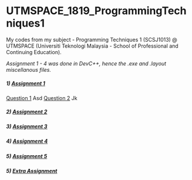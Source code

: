 # UTMSPACE_1819_ProgrammingTechniques1
My codes from my subject - Programming Techniques 1 (SCSJ1013) @ UTMSPACE (Universiti Teknologi Malaysia - School of Professional and Continuing Education).

_Assignment 1 - 4 was done in DevC++, hence the .exe and .layout miscellanous files._

##### 1) [Assignment 1](https://github.com/Chikoness/UTMSPACE_1819_ProgrammingTechniques1/tree/master/Assignment_1)
[Question 1](https://github.com/Chikoness/UTMSPACE_1819_ProgrammingTechniques1/tree/master/Assignment_1/Question_1)
Asd
[Question 2](https://github.com/Chikoness/UTMSPACE_1819_ProgrammingTechniques1/tree/master/Assignment_1/Question_2)
Jk
##### 2) [Assignment 2](https://github.com/Chikoness/UTMSPACE_1819_ProgrammingTechniques1/tree/master/Assignment_2)
##### 3) [Assignment 3](https://github.com/Chikoness/UTMSPACE_1819_ProgrammingTechniques1/tree/master/Assignment_3)
##### 4) [Assignment 4](https://github.com/Chikoness/UTMSPACE_1819_ProgrammingTechniques1/tree/master/Assignment_4)
##### 5) [Assignment 5](https://github.com/Chikoness/UTMSPACE_1819_ProgrammingTechniques1/tree/master/Assignment_5)
##### 5) [Extra Assignment](https://github.com/Chikoness/UTMSPACE_1819_ProgrammingTechniques1/tree/master/Extra_Assignment)
